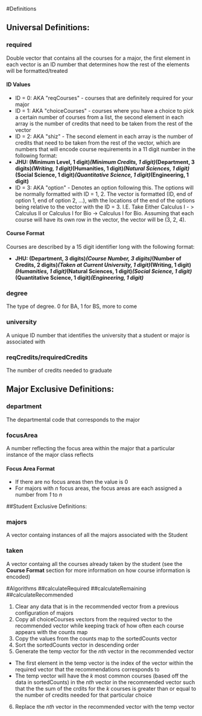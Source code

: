#Definitions
## Universal Definitions:
### required
Double vector that contains all the courses for a major, the first element in each vector is an ID number that determines how the rest of the elements will be formatted/treated
#### ID Values
  * ID = 0: AKA "reqCourses" - courses that are definitely required for your major
  * ID = 1: AKA "choiceCourses" - courses where you have a choice to pick a certain number of courses from a list, the second element in each array is the number of credits that need to be taken from the rest of the vector
  * ID = 2: AKA "shiz" -  The second element in each array is the number of credits that need to be taken from the rest of the vector, which are numbers that will encode course requirements in a 11 digit number in the following format:
   * **JHU: (Minimum Level, 1 digit)*(Minimum Credits, 1 digit)*(Department, 3 digits)*(Writing, 1 digit)*(Humanities, 1 digit)*(Natural Sciences, 1 digit)*(Social Science, 1 digit)*(Quantitative Science, 1 digit)*(Engineering, 1 digit)**
  * ID = 3: AKA "option" - Denotes an option following this. The options will be normally formatted with ID = 1, 2. The vector is formatted (ID, end of option 1, end of option 2, ...), with the locations of the end of the options being relative to the vector with the ID = 3. I.E. Take Either Calculus I - > Calculus II or Calculus I for Bio -> Calculus I for Bio. Assuming that each course will have its own row in the vector, the vector will be (3, 2, 4).

#### Course Format
Courses are described by a 15 digit identifier long with the following format:
  * **JHU: (Department, 3 digits)*(Course Number, 3 digits)*(Number of Credits, 2 digits)*(Taken at Current University, 1 digit)*(Writing, 1 digit)*(Humanities, 1 digit)*(Natural Sciences, 1 digit)*(Social Science, 1 digit)*(Quantitative Science, 1 digit)*(Engineering, 1 digit)***

### degree
The type of degree. 0 for BA, 1 for BS, more to come

### university
A unique ID number that identifies the university that a student or major is associated with

### reqCredits/requiredCredits
The number of credits needed to graduate

## Major Exclusive Definitions:
### department
The departmental code that corresponds to the major

### focusArea
A number reflecting the focus area within the major that a particular instance of the major class reflects
#### Focus Area Format
* If there are no focus areas then the value is 0
* For majors with *n* focus areas, the focus areas are each assigned a number from *1* to *n*

##Student Exclusive Definitions:
### majors
A vector containg instances of all the majors associated with the Student

### taken
A vector containg all the courses already taken by the student (see the **Course Format** section for more information on how course information is encoded)

#Algorithms
##calculateRequired
##calculateRemaining
##calculateRecommended
1. Clear any data that is in the recommended vector from a previous configuration of majors
2. Copy all choiceCourses vectors from the required vector to the recommended vector while keeping track of how often each course appears with the counts map
3. Copy the values from the counts map to the sortedCounts vector
4. Sort the sortedCounts vector in descending order
5. Generate the temp vector for the *nth* vector in the recommended vector
  * The first element in the temp vector is the index of the vector within the required vector that the recommendations corresponds to
  * The temp vector will have the *k* most common courses (based off the data in sortedCounts) in the *nth* vector in the recommended vector such that the the sum of the crdits for the *k* courses is greater than or equal to the number of credits needed for that particular choice
6. Replace the *nth* vector in the recommended vector with the temp vector
